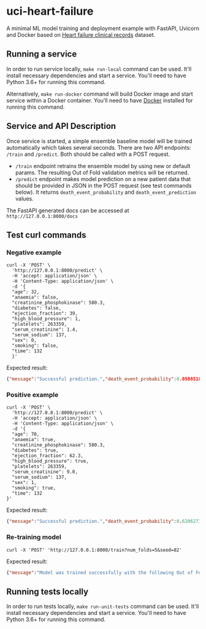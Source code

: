 # uci-heart-failure
A minimal ML model training and deployment example with FastAPI, Uvicorn and Docker based on [Heart failure clinical records](https://archive.ics.uci.edu/ml/datasets/Heart+failure+clinical+records) dataset. 

## Running a service
In order to run service locally, `make run-local` command can be used. It'll install necessary dependencies and start a service. 
You'll need to have Python 3.6+ for running this command.

Alternatively, `make run-docker` command will build Docker image and start service within a Docker container. 
You'll need to have [Docker](https://www.docker.com/) installed for running this command.

## Service and API Description

Once service is started, a simple ensemble baseline model will be trained automatically which takes several seconds. 
There are two API endpoints: `/train` and `/predict`. Both should be called with a POST request.
- `/train` endpoint retrains the ensemble model by using new or default params. The resulting Out of Fold validation metrics will be returned.
- `/predict` endpoint makes model prediction on a new patient data that should be provided in JSON in the POST request (see test commands below). 
  It returns `death_event_probability` and `death_event_prediction` values.
  
The FastAPI generated docs can be accessed at `http://127.0.0.1:8000/docs` 

## Test curl commands

### Negative example
```shell
curl -X 'POST' \
  'http://127.0.0.1:8000/predict' \
  -H 'accept: application/json' \
  -H 'Content-Type: application/json' \
  -d '{
  "age": 32,
  "anaemia": false,
  "creatinine_phosphokinase": 580.3,
  "diabetes": false,
  "ejection_fraction": 39,
  "high_blood_pressure": 1,
  "platelets": 263359,
  "serum_creatinine": 1.4,
  "serum_sodium": 137,
  "sex": 0,
  "smoking": false,
  "time": 132
  }'
```

Expected result:
```json
{"message":"Successful prediction.","death_event_probability":0.05885180085897446,"death_event_prediction":false}
```

### Positive example
```shell
curl -X 'POST' \
  'http://127.0.0.1:8000/predict' \
  -H 'accept: application/json' \
  -H 'Content-Type: application/json' \
  -d '{
  "age": 70,
  "anaemia": true,
  "creatinine_phosphokinase": 580.3,
  "diabetes": true,
  "ejection_fraction": 62.3,
  "high_blood_pressure": true,
  "platelets": 263359,
  "serum_creatinine": 9.0,
  "serum_sodium": 137,
  "sex": 1,
  "smoking": true,
  "time": 132
}'
```

Expected result:
```json
{"message":"Successful prediction.","death_event_probability":0.6206271052360535,"death_event_prediction":true}
```

### Re-training model
```shell
curl -X 'POST' 'http://127.0.0.1:8000/train?num_folds=5&seed=82'
```

Expected result:
```json
{"message":"Model was trained successfully with the following Out of Fold validation scores: MCC=0.5386 F1=0.6931 ROC_AUC=0.8739 ","mcc_score":0.5385856891631564,"f1_score":0.693069306930693,"roc_auc_score":0.8738711001642037}
```

## Running tests locally
In order to run tests locally, `make run-unit-tests` command can be used. It'll install necessary dependencies and start a service. 
You'll need to have Python 3.6+ for running this command.